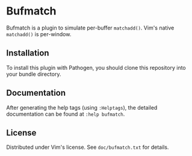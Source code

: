# Bufmatch

Bufmatch is a plugin to simulate per-buffer `matchadd()`.  Vim's native
`matchadd()` is per-window.

## Installation

To install this plugin with Pathogen, you should clone this repository into your
bundle directory.

## Documentation

After generating the help tags (using `:Helptags`), the detailed documentation
can be found at `:help bufmatch`.

## License

Distributed under Vim's license.  See `doc/bufmatch.txt` for details.
